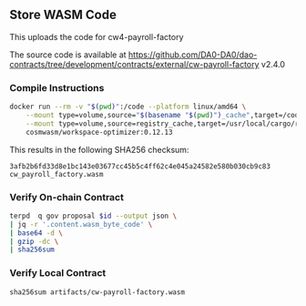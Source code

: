 ## Store WASM Code

This uploads the code for cw4-payroll-factory

The source code is available at https://github.com/DA0-DA0/dao-contracts/tree/development/contracts/external/cw-payroll-factory v2.4.0

### Compile Instructions

```sh
docker run --rm -v "$(pwd)":/code --platform linux/amd64 \
	--mount type=volume,source="$(basename "$(pwd)")_cache",target=/code/target \
	--mount type=volume,source=registry_cache,target=/usr/local/cargo/registry \
	cosmwasm/workspace-optimizer:0.12.13
```

This results in the following SHA256 checksum:

```
3afb2b6fd33d8e1bc143e03677cc45b5c4ff62c4e045a24582e580b030cb9c83  cw_payroll_factory.wasm
```

### Verify On-chain Contract

```sh
terpd  q gov proposal $id --output json \
| jq -r '.content.wasm_byte_code' \
| base64 -d \
| gzip -dc \
| sha256sum

```

### Verify Local Contract

```
sha256sum artifacts/cw-payroll-factory.wasm
```